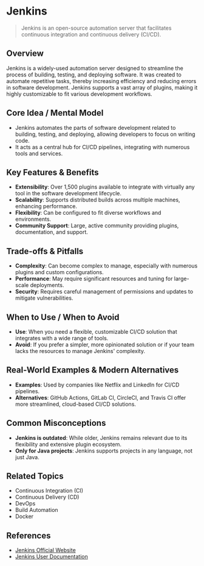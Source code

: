 # Jenkins

> Jenkins is an open-source automation server that facilitates continuous integration and continuous delivery (CI/CD).

## Overview
Jenkins is a widely-used automation server designed to streamline the process of building, testing, and deploying software. It was created to automate repetitive tasks, thereby increasing efficiency and reducing errors in software development. Jenkins supports a vast array of plugins, making it highly customizable to fit various development workflows.

## Core Idea / Mental Model
- Jenkins automates the parts of software development related to building, testing, and deploying, allowing developers to focus on writing code.
- It acts as a central hub for CI/CD pipelines, integrating with numerous tools and services.

## Key Features & Benefits
- **Extensibility**: Over 1,500 plugins available to integrate with virtually any tool in the software development lifecycle.
- **Scalability**: Supports distributed builds across multiple machines, enhancing performance.
- **Flexibility**: Can be configured to fit diverse workflows and environments.
- **Community Support**: Large, active community providing plugins, documentation, and support.

## Trade-offs & Pitfalls
- **Complexity**: Can become complex to manage, especially with numerous plugins and custom configurations.
- **Performance**: May require significant resources and tuning for large-scale deployments.
- **Security**: Requires careful management of permissions and updates to mitigate vulnerabilities.

## When to Use / When to Avoid
- **Use**: When you need a flexible, customizable CI/CD solution that integrates with a wide range of tools.
- **Avoid**: If you prefer a simpler, more opinionated solution or if your team lacks the resources to manage Jenkins' complexity.

## Real-World Examples & Modern Alternatives
- **Examples**: Used by companies like Netflix and LinkedIn for CI/CD pipelines.
- **Alternatives**: GitHub Actions, GitLab CI, CircleCI, and Travis CI offer more streamlined, cloud-based CI/CD solutions.

## Common Misconceptions
- **Jenkins is outdated**: While older, Jenkins remains relevant due to its flexibility and extensive plugin ecosystem.
- **Only for Java projects**: Jenkins supports projects in any language, not just Java.

## Related Topics
- Continuous Integration (CI)
- Continuous Delivery (CD)
- DevOps
- Build Automation
- Docker

## References
- [Jenkins Official Website](https://www.jenkins.io/)  
- [Jenkins User Documentation](https://www.jenkins.io/doc/)